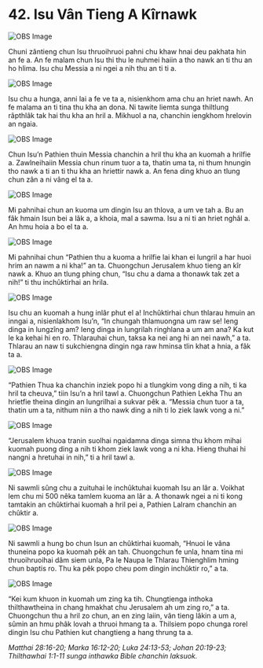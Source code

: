 # 42. Isu Vân Tieng A Kîrnawk

![OBS Image](https://cdn.door43.org/obs/jpg/360px/obs-en-42-01.jpg)

Chuni zântieng chun Isu thruoihruoi pahni chu khaw hnai deu pakhata hin an fe a. An fe malam chun Isu thi thu le nuhmei haiin a tho nawk an ti thu an ho hlima. Isu chu Messia a ni ngei a nih thu an ti ti a.

![OBS Image](https://cdn.door43.org/obs/jpg/360px/obs-en-42-02.jpg)

Isu chu a hunga, anni lai a fe ve ta a, nisienkhom ama chu an hriet nawh. An fe malama an ti tina thu kha an dona. Ni tawite liemta sunga thiltlung râpthlâk tak hai thu kha an hril a. Mikhuol a na, chanchin iengkhom hrelovin an ngaia.

![OBS Image](https://cdn.door43.org/obs/jpg/360px/obs-en-42-03.jpg)

Chun Isu’n Pathien thuin Messia chanchin a hril thu kha an kuomah a hrilfie a. Zawlneihaiin Messia chun rinum tuor a ta, thatin uma ta, ni thum hnungin tho nawk a ti an ti thu kha an hriettir nawk a. An fena ding khuo an tlung chun zân a ni vâng el ta a.

![OBS Image](https://cdn.door43.org/obs/jpg/360px/obs-en-42-04.jpg)

Mi pahnihai chun an kuoma um dingin Isu an thlova, a um ve tah a. Bu an fâk hmain Isun bei a lâk a, a khoia, mal a sawma. Isu a ni ti an hriet nghâl a. An hmu hoia a bo el ta a.

![OBS Image](https://cdn.door43.org/obs/jpg/360px/obs-en-42-05.jpg)

Mi pahnihai chun “Pathien thu a kuoma a hrilfie lai khan ei lungril a har huoi hrim an nawm a ni kha!” an ta. Chuongchun Jerusalem khuo tieng an kîr nawk a. Khuo an tlung phing chun, “Isu chu a dama a thonawk tak zet a nih!” ti thu inchûktirhai an hrila.

![OBS Image](https://cdn.door43.org/obs/jpg/360px/obs-en-42-06.jpg)

Isu chu an kuomah a hung inlâr phut el a! Inchûktirhai chun thlarau hmuin an inngai a, nisienlakhom Isu’n, “In chungah thlamuongna um raw se! Ieng dinga in lungzîng am? Ieng dinga in lungrilah ringhlana a um am ana? Ka kut le ka kehai hi en ro. Thlarauhai chun, taksa ka nei ang hi an nei nawh,” a ta. Thlarau an naw ti sukchiengna dingin nga raw hminsa tlin khat a hnia, a fâk ta a.

![OBS Image](https://cdn.door43.org/obs/jpg/360px/obs-en-42-07.jpg)

“Pathien Thua ka chanchin inziek popo hi a tlungkim vong ding a nih, ti ka hril ta cheuva,” tiin Isu’n a hril tawl a. Chuongchun Pathien Lekha Thu an hrietfie theina dingin an lungrilhai a sukvar pêk a. “Messia chun tuor a ta, thatin um a ta, nithum niin a tho nawk ding a nih ti lo ziek lawk vong a ni.”

![OBS Image](https://cdn.door43.org/obs/jpg/360px/obs-en-42-08.jpg)

“Jerusalem khuoa tranin suolhai ngaidamna dinga simna thu khom mihai kuomah puong ding a nih ti khom ziek lawk vong a ni kha. Hieng thuhai hi nangni a hretuhai in nih,” ti a hril tawl a.

![OBS Image](https://cdn.door43.org/obs/jpg/360px/obs-en-42-09.jpg)

Ni sawmli sûng chu a zuituhai le inchûktuhai kuomah Isu an lâr a. Voikhat lem chu mi 500 nêka tamlem kuoma an lâr a. A thonawk ngei a ni ti kong tamtakin an chûktirhai kuomah a hril pei a, Pathien Lalram chanchin an chûktir a.

![OBS Image](https://cdn.door43.org/obs/jpg/360px/obs-en-42-10.jpg)

Ni sawmli a hung bo chun Isun an chûktirhai kuomah, “Hnuoi le vâna thuneina popo ka kuomah pêk an tah. Chuongchun fe unla, hnam tina mi thruoihruoihai dâm siem unla, Pa le Naupa le Thlarau Thienghlim hming chun baptis ro. Thu ka pêk popo cheu pom dingin inchûktir ro,” a ta.

![OBS Image](https://cdn.door43.org/obs/jpg/360px/obs-en-42-11.jpg)

“Kei kum khuon in kuomah um zing ka tih. Chungtienga inthoka thilthawtheina in chang hmakhat chu Jerusalem ah um zing ro,” a ta. Chuongchun thu a hril zo chun, an en zing laiin, vân tieng lâkin a um a, sûmin an hmu phâk lovah a thruoi hmang ta a. Thilsiem popo chunga rorel dingin Isu chu Pathien kut changtieng a hang thrung ta a.

_Matthai 28:16-20; Marka 16:12-20; Luka 24:13-53; Johan 20:19-23; Thilthawhai 1:1-11 sunga inthawka Bible chanchin laksuok._